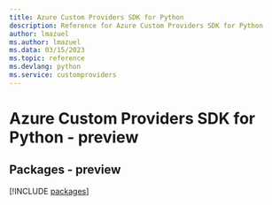 ```yaml
---
title: Azure Custom Providers SDK for Python
description: Reference for Azure Custom Providers SDK for Python
author: lmazuel
ms.author: lmazuel
ms.data: 03/15/2023
ms.topic: reference
ms.devlang: python
ms.service: customproviders
---
```

# Azure Custom Providers SDK for Python - preview
## Packages - preview
[!INCLUDE [packages](custom-providers-index.md)]